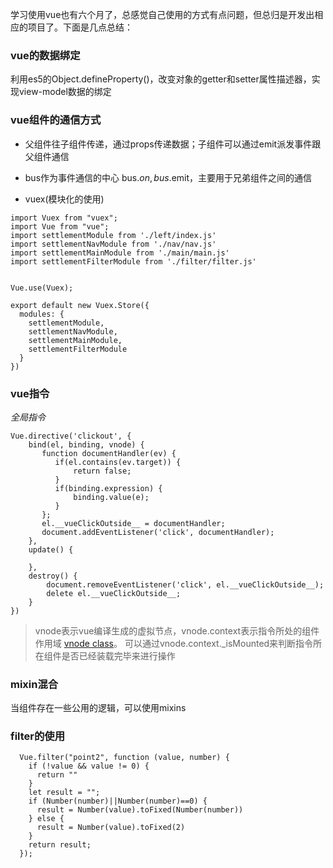 学习使用vue也有六个月了，总感觉自己使用的方式有点问题，但总归是开发出相应的项目了。下面是几点总结：

### vue的数据绑定

利用es5的Object.defineProperty()，改变对象的getter和setter属性描述器，实现view-model数据的绑定

### vue组件的通信方式

+ 父组件往子组件传递，通过props传递数据；子组件可以通过emit派发事件跟父组件通信

+ bus作为事件通信的中心 bus.$on,bus.$emit，主要用于兄弟组件之间的通信

+ vuex(模块化的使用)

```
import Vuex from "vuex";
import Vue from "vue";
import settlementModule from './left/index.js'
import settlementNavModule from './nav/nav.js'
import settlementMainModule from './main/main.js'
import settlementFilterModule from './filter/filter.js'


Vue.use(Vuex);

export default new Vuex.Store({
  modules: {
    settlementModule,
    settlementNavModule,
    settlementMainModule,
    settlementFilterModule
  }
})
```

### vue指令

*全局指令*

```
Vue.directive('clickout', {
    bind(el, binding, vnode) {
       function documentHandler(ev) {
          if(el.contains(ev.target)) {
              return false;
          }
          if(binding.expression) {
              binding.value(e);
          }
       }; 
       el.__vueClickOutside__ = documentHandler;
       document.addEventListener('click', documentHandler);
    },
    update() {

    },
    destroy() {
        document.removeEventListener('click', el.__vueClickOutside__);
        delete el.__vueClickOutside__;
    }
})
```

> vnode表示vue编译生成的虚拟节点，vnode.context表示指令所处的组件作用域 [vnode class](https://github.com/vuejs/vue/blob/dev/src/core/vdom/vnode.js)。
可以通过vnode.context._isMounted来判断指令所在组件是否已经装载完毕来进行操作

### mixin混合
当组件存在一些公用的逻辑，可以使用mixins

### filter的使用

```
  Vue.filter("point2", function (value, number) {
    if (!value && value != 0) {
      return ""
    }
    let result = "";
    if (Number(number)||Number(number)==0) {
      result = Number(value).toFixed(Number(number))
    } else {
      result = Number(value).toFixed(2)
    }
    return result;
  });
```  